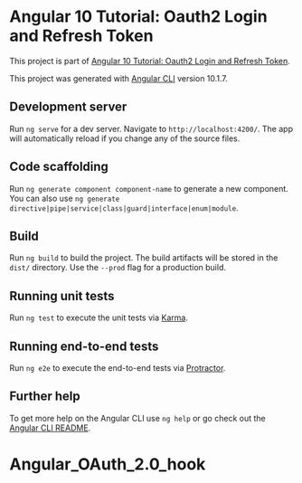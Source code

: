# Angular 10 Tutorial: Oauth2 Login and Refresh Token

This project is part of [Angular 10 Tutorial: Oauth2 Login and Refresh Token](https://www.djamware.com/post/5f8f99673b3daf2033c40cac/angular-10-tutorial-oauth2-login-and-refresh-token).

This project was generated with [Angular CLI](https://github.com/angular/angular-cli) version 10.1.7.

## Development server

Run `ng serve` for a dev server. Navigate to `http://localhost:4200/`. The app will automatically reload if you change any of the source files.

## Code scaffolding

Run `ng generate component component-name` to generate a new component. You can also use `ng generate directive|pipe|service|class|guard|interface|enum|module`.

## Build

Run `ng build` to build the project. The build artifacts will be stored in the `dist/` directory. Use the `--prod` flag for a production build.

## Running unit tests

Run `ng test` to execute the unit tests via [Karma](https://karma-runner.github.io).

## Running end-to-end tests

Run `ng e2e` to execute the end-to-end tests via [Protractor](http://www.protractortest.org/).

## Further help

To get more help on the Angular CLI use `ng help` or go check out the [Angular CLI README](https://github.com/angular/angular-cli/blob/master/README.md).
# Angular_OAuth_2.0_hook
